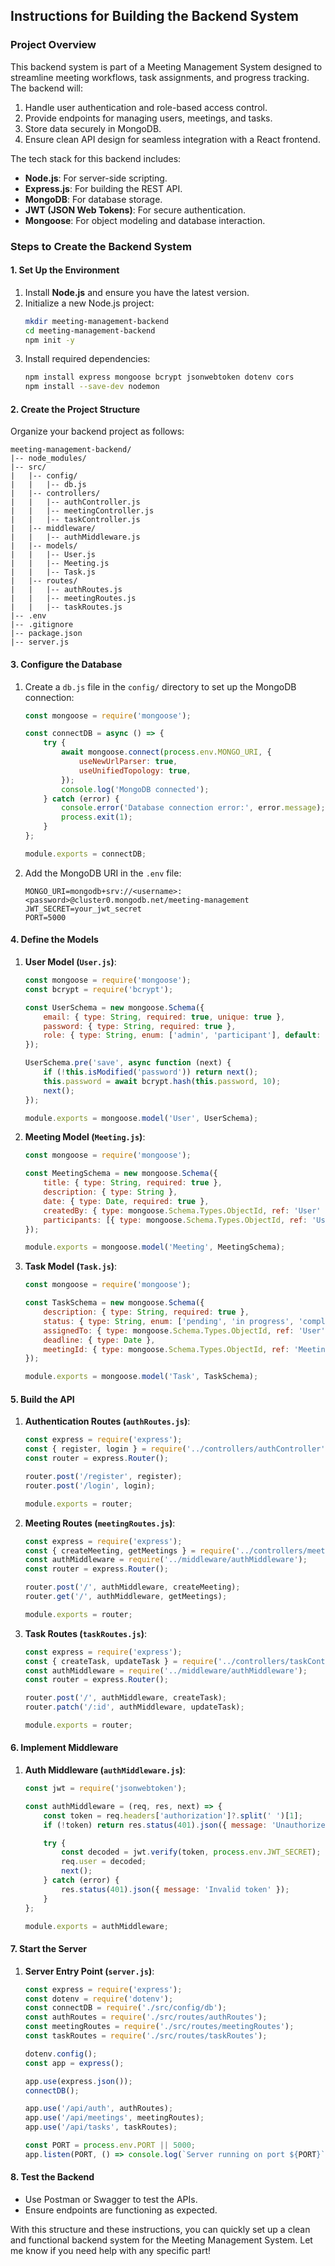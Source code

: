 ## Instructions for Building the Backend System

### **Project Overview**
This backend system is part of a Meeting Management System designed to streamline meeting workflows, task assignments, and progress tracking. The backend will:

1. Handle user authentication and role-based access control.
2. Provide endpoints for managing users, meetings, and tasks.
3. Store data securely in MongoDB.
4. Ensure clean API design for seamless integration with a React frontend.

The tech stack for this backend includes:
- **Node.js**: For server-side scripting.
- **Express.js**: For building the REST API.
- **MongoDB**: For database storage.
- **JWT (JSON Web Tokens)**: For secure authentication.
- **Mongoose**: For object modeling and database interaction.

### **Steps to Create the Backend System**

#### **1. Set Up the Environment**
1. Install **Node.js** and ensure you have the latest version.
2. Initialize a new Node.js project:
   ```bash
   mkdir meeting-management-backend
   cd meeting-management-backend
   npm init -y
   ```
3. Install required dependencies:
   ```bash
   npm install express mongoose bcrypt jsonwebtoken dotenv cors
   npm install --save-dev nodemon
   ```

#### **2. Create the Project Structure**
Organize your backend project as follows:
```
meeting-management-backend/
|-- node_modules/
|-- src/
|   |-- config/
|   |   |-- db.js
|   |-- controllers/
|   |   |-- authController.js
|   |   |-- meetingController.js
|   |   |-- taskController.js
|   |-- middleware/
|   |   |-- authMiddleware.js
|   |-- models/
|   |   |-- User.js
|   |   |-- Meeting.js
|   |   |-- Task.js
|   |-- routes/
|   |   |-- authRoutes.js
|   |   |-- meetingRoutes.js
|   |   |-- taskRoutes.js
|-- .env
|-- .gitignore
|-- package.json
|-- server.js
```

#### **3. Configure the Database**
1. Create a `db.js` file in the `config/` directory to set up the MongoDB connection:
   ```javascript
   const mongoose = require('mongoose');

   const connectDB = async () => {
       try {
           await mongoose.connect(process.env.MONGO_URI, {
               useNewUrlParser: true,
               useUnifiedTopology: true,
           });
           console.log('MongoDB connected');
       } catch (error) {
           console.error('Database connection error:', error.message);
           process.exit(1);
       }
   };

   module.exports = connectDB;
   ```
2. Add the MongoDB URI in the `.env` file:
   ```
   MONGO_URI=mongodb+srv://<username>:<password>@cluster0.mongodb.net/meeting-management
   JWT_SECRET=your_jwt_secret
   PORT=5000
   ```

#### **4. Define the Models**
1. **User Model (`User.js`)**:
   ```javascript
   const mongoose = require('mongoose');
   const bcrypt = require('bcrypt');

   const UserSchema = new mongoose.Schema({
       email: { type: String, required: true, unique: true },
       password: { type: String, required: true },
       role: { type: String, enum: ['admin', 'participant'], default: 'participant' },
   });

   UserSchema.pre('save', async function (next) {
       if (!this.isModified('password')) return next();
       this.password = await bcrypt.hash(this.password, 10);
       next();
   });

   module.exports = mongoose.model('User', UserSchema);
   ```

2. **Meeting Model (`Meeting.js`)**:
   ```javascript
   const mongoose = require('mongoose');

   const MeetingSchema = new mongoose.Schema({
       title: { type: String, required: true },
       description: { type: String },
       date: { type: Date, required: true },
       createdBy: { type: mongoose.Schema.Types.ObjectId, ref: 'User' },
       participants: [{ type: mongoose.Schema.Types.ObjectId, ref: 'User' }],
   });

   module.exports = mongoose.model('Meeting', MeetingSchema);
   ```

3. **Task Model (`Task.js`)**:
   ```javascript
   const mongoose = require('mongoose');

   const TaskSchema = new mongoose.Schema({
       description: { type: String, required: true },
       status: { type: String, enum: ['pending', 'in progress', 'completed'], default: 'pending' },
       assignedTo: { type: mongoose.Schema.Types.ObjectId, ref: 'User' },
       deadline: { type: Date },
       meetingId: { type: mongoose.Schema.Types.ObjectId, ref: 'Meeting' },
   });

   module.exports = mongoose.model('Task', TaskSchema);
   ```

#### **5. Build the API**
1. **Authentication Routes (`authRoutes.js`)**:
   ```javascript
   const express = require('express');
   const { register, login } = require('../controllers/authController');
   const router = express.Router();

   router.post('/register', register);
   router.post('/login', login);

   module.exports = router;
   ```
2. **Meeting Routes (`meetingRoutes.js`)**:
   ```javascript
   const express = require('express');
   const { createMeeting, getMeetings } = require('../controllers/meetingController');
   const authMiddleware = require('../middleware/authMiddleware');
   const router = express.Router();

   router.post('/', authMiddleware, createMeeting);
   router.get('/', authMiddleware, getMeetings);

   module.exports = router;
   ```
3. **Task Routes (`taskRoutes.js`)**:
   ```javascript
   const express = require('express');
   const { createTask, updateTask } = require('../controllers/taskController');
   const authMiddleware = require('../middleware/authMiddleware');
   const router = express.Router();

   router.post('/', authMiddleware, createTask);
   router.patch('/:id', authMiddleware, updateTask);

   module.exports = router;
   ```

#### **6. Implement Middleware**
1. **Auth Middleware (`authMiddleware.js`)**:
   ```javascript
   const jwt = require('jsonwebtoken');

   const authMiddleware = (req, res, next) => {
       const token = req.headers['authorization']?.split(' ')[1];
       if (!token) return res.status(401).json({ message: 'Unauthorized' });

       try {
           const decoded = jwt.verify(token, process.env.JWT_SECRET);
           req.user = decoded;
           next();
       } catch (error) {
           res.status(401).json({ message: 'Invalid token' });
       }
   };

   module.exports = authMiddleware;
   ```

#### **7. Start the Server**
1. **Server Entry Point (`server.js`)**:
   ```javascript
   const express = require('express');
   const dotenv = require('dotenv');
   const connectDB = require('./src/config/db');
   const authRoutes = require('./src/routes/authRoutes');
   const meetingRoutes = require('./src/routes/meetingRoutes');
   const taskRoutes = require('./src/routes/taskRoutes');

   dotenv.config();
   const app = express();

   app.use(express.json());
   connectDB();

   app.use('/api/auth', authRoutes);
   app.use('/api/meetings', meetingRoutes);
   app.use('/api/tasks', taskRoutes);

   const PORT = process.env.PORT || 5000;
   app.listen(PORT, () => console.log(`Server running on port ${PORT}`));
   ```

#### **8. Test the Backend**
- Use Postman or Swagger to test the APIs.
- Ensure endpoints are functioning as expected.

With this structure and these instructions, you can quickly set up a clean and functional backend system for the Meeting Management System. Let me know if you need help with any specific part!

